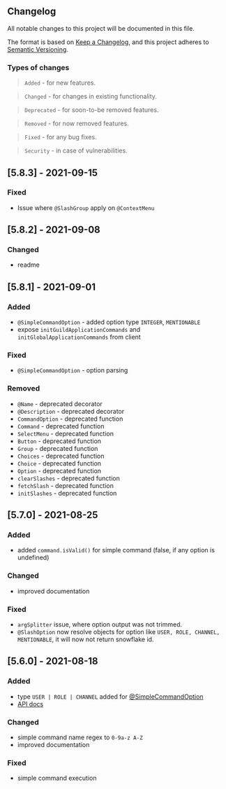 ## Changelog

All notable changes to this project will be documented in this file.

The format is based on [Keep a Changelog](https://keepachangelog.com/en/1.0.0/),
and this project adheres to [Semantic Versioning](https://semver.org/spec/v2.0.0.html).

### Types of changes

> `Added` - for new features.

> `Changed` - for changes in existing functionality.

> `Deprecated` - for soon-to-be removed features.

> `Removed` - for now removed features.

> `Fixed` - for any bug fixes.

> `Security` - in case of vulnerabilities.

## [5.8.3] - 2021-09-15

### Fixed

- Issue where `@SlashGroup` apply on `@ContextMenu`

## [5.8.2] - 2021-09-08

### Changed

- readme

## [5.8.1] - 2021-09-01

### Added

- `@SimpleCommandOption` - added option type `INTEGER`, `MENTIONABLE`
- expose `initGuildApplicationCommands` and `initGlobalApplicationCommands` from client

### Fixed

- `@SimpleCommandOption` - option parsing

### Removed

- `@Name` - deprecated decorator
- `@Description` - deprecated decorator
- `CommandOption` - deprecated function
- `Command` - deprecated function
- `SelectMenu` - deprecated function
- `Button` - deprecated function
- `Group` - deprecated function
- `Choices` - deprecated function
- `Choice` - deprecated function
- `Option` - deprecated function
- `clearSlashes` - deprecated function
- `fetchSlash` - deprecated function
- `initSlashes` - deprecated function

## [5.7.0] - 2021-08-25

### Added

- added `command.isValid()` for simple command (false, if any option is undefined)

### Changed

- improved documentation

### Fixed

- `argSplitter` issue, where option output was not trimmed.
- `@SlashOption` now resolve objects for option like `USER, ROLE, CHANNEL, MENTIONABLE`, it will now not return snowflake id.

## [5.6.0] - 2021-08-18

### Added

- type `USER | ROLE | CHANNEL` added for [@SimpleCommandOption](https://oceanroleplay.github.io/discord.ts/docs/decorators/commands/simplecommandoption)
- [API docs](https://oceanroleplay.github.io/discord.ts/docs/api)

### Changed

- simple command name regex to `0-9a-z A-Z`
- improved documentation

### Fixed

- simple command execution
